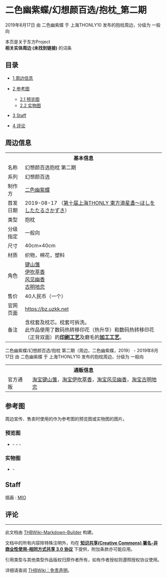 # 二色幽紫蝶/幻想颜百选/抱枕_第二期

<!-- source html: G:\repos\THBWiki-Markdown-Builder\THBWikiMarkdown\Temp\main\d\d6\ns0%3A%E4%BA%8C%E8%89%B2%E5%B9%BD%E7%B4%AB%E8%9D%B6%2F%E5%B9%BB%E6%83%B3%E9%A2%9C%E7%99%BE%E9%80%89%2F%E6%8A%B1%E6%9E%95_%E7%AC%AC%E4%BA%8C%E6%9C%9F.html -->

2019年8月17日 由 二色幽紫蝶 于 上海THONLY10 发布的抱枕周边，分级为 一般向

本页是关于东方Project  
 **相关实体周边 (未找到链接)** 的词条
## 目录

- [1 周边信息](#周边信息)
- [2 参考图](#参考图)

  - [2.1 预览图](#预览图)
  - [2.2 实物图](#实物图)



- [3 Staff](#Staff)
- [4 评论](#评论)




## 周边信息

<table><tbody><tr><th colspan="2">基本信息</th></tr><tr><td class="label">名称</td><td> 幻想颜百选抱枕 第二期 </td></tr><tr><td class="label">系列</td><td> 幻想颜百选 </td></tr><tr><td class="label">制作方</td><td><a href="./二色幽紫蝶.md" title="二色幽紫蝶">二色幽紫蝶</a></td></tr><tr><td class="label">首发日期</td><td>2019-08-17&#160;（<a href="/展会作品列表?e=%E4%B8%8A%E6%B5%B7THONLY%2310">第十届上海THONLY 東方滴星盞～ほしをしたたるさかずき</a>）</td></tr><tr><td class="label">类型</td><td>抱枕</td></tr><tr><td class="label">分级指定</td><td>一般向</td></tr><tr><td class="label">尺寸</td><td>40cm×40cm</td></tr><tr><td class="label">材质</td><td>织物，棉花，塑料</td></tr><tr><td class="label">角色</td><td><a href="./键山雏.md" title="键山雏">键山雏</a><br><a href="./伊吹萃香.md" title="伊吹萃香">伊吹萃香</a><br><a href="./风见幽香.md" title="风见幽香">风见幽香</a><br><a href="./古明地恋.md" title="古明地恋">古明地恋</a></td></tr><tr><td class="label">售价</td><td>40人民币（一个）</td></tr>
<tr><td class="label">官网页面</td><td><a rel="nofollow" class="external free" href="https://bz.uzkk.net">https://bz.uzkk.net</a></td></tr><tr><td class="label">备注</td><td>含枕套及枕芯。枕套可拆洗。<br>
此作品使用了数码热转移印花（热升华）和数码热转移印花（正背双面）的<b><a href="/index.php?title=%E5%8D%B0%E5%88%B7%E5%B7%A5%E8%89%BA&amp;action=edit&amp;redlink=1" class="new" title="印刷工艺（页面不存在）">印刷工艺</a></b>及磨毛的<b><a href="/index.php?title=%E5%8A%A0%E5%B7%A5%E5%B7%A5%E8%89%BA&amp;action=edit&amp;redlink=1" class="new" title="加工工艺（页面不存在）">加工工艺</a></b>。</td></tr></tbody></table>

二色幽紫蝶/幻想颜百选/抱枕 第二期（周边，二色幽紫蝶，2019） - 2019年8月17日 由 二色幽紫蝶 于 上海THONLY10 发布的抱枕周边，分级为 一般向

<table><tbody><tr><th colspan="3">通贩信息</th></tr><tr><td class="label">官方通贩</td><td colspan="2"><a rel="nofollow" class="external text" href="https://item.taobao.com/item.htm?id=600915022944">淘宝键山雏</a>，<a rel="nofollow" class="external text" href="https://item.taobao.com/item.htm?id=601104051340">淘宝伊吹萃香</a>，<a rel="nofollow" class="external text" href="https://item.taobao.com/item.htm?id=600478992836">淘宝风见幽香</a>，<a rel="nofollow" class="external text" href="https://item.taobao.com/item.htm?id=600915578158">淘宝古明地恋</a></td></tr></tbody></table>


## 参考图
  
周边宣传、售卖时使用的作为参考图的预览图或实物图的图片。
  

### 预览图
- [](./文件-二色幽紫蝶／幻想颜百选／抱枕_第二期预览图1.png.md)- [](./文件-二色幽紫蝶／幻想颜百选／抱枕_第二期预览图2.png.md)- [](./文件-二色幽紫蝶／幻想颜百选／抱枕_第二期预览图3.png.md)- [](./文件-二色幽紫蝶／幻想颜百选／抱枕_第二期预览图4.png.md)

### 实物图
- [](./文件-二色幽紫蝶／幻想颜百选／抱枕_第一期实物图1.jpg.md)- [](./文件-二色幽紫蝶／幻想颜百选／抱枕_第一期实物图2.jpg.md)

## Staff
插画
: [MIO](./MIO.md)

## 评论




---

此文档由 [THBWiki-Markdown-Builder](https://github.com/Delsin-Yu/THBWiki-Markdown-Builder) 构建。

文档中的所有内容除特殊注明外，均在 [**知识共享(Creative Commons) 署名-非商业性使用-相同方式共享 3.0 协议**](https://creativecommons.org/licenses/by-sa/3.0/deed.zh-hans) 下提供，附加条款亦可能应用。

引用类型与其他类型作品版权归原作者所有，如有作者授权则遵照授权协议使用。

详细请查阅 [THBWiki：免责声明](https://thbwiki.cc/THBWiki:%E5%85%8D%E8%B4%A3%E5%A3%B0%E6%98%8E)。

